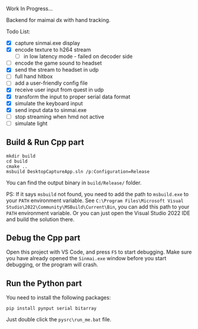 Work In Progress...

Backend for maimai dx with hand tracking.

Todo List:

- [X] capture sinmai.exe display
- [X] encode texture to h264 stream
  - [ ] in low latency mode - failed on decoder side
- [ ] encode the game sound to headset
- [X] send the stream to headset in udp
- [ ] full hand hitbox
- [ ] add a user-friendly config file
- [X] receive user input from quest in udp
- [X] transform the input to proper serial data format
- [X] simulate the keyboard input
- [X] send input data to sinmai.exe
- [ ] stop streaming when hmd not active
- [ ] simulate light

## Build & Run Cpp part

```batch
mkdir build
cd build
cmake ..
msbuild DesktopCaptureApp.sln /p:Configuration=Release
```

You can find the output binary in `build/Release/` folder.

PS: If it says `msbuild` not found, you need to add the path to `msbuild.exe` to your `PATH` environment variable. See `C:\Program Files\Microsoft Visual Studio\2022\Community\MSBuild\Current\Bin`, you can add this path to your `PATH` environment variable. Or you can just open the Visual Studio 2022 IDE and build the solution there.

## Debug the Cpp part

Open this project with VS Code, and press `F5` to start debugging. Make sure you have already opened the `Sinmai.exe` window before you start debugging, or the program will crash.

## Run the Python part

You need to install the following packages:

```batch
pip install pynput serial bitarray
```

Just double click the `pysrc\run_me.bat` file.
